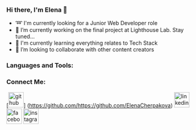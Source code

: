 
### Hi there, I'm Elena 👋

- ➿ I'm currently looking for a Junior Web Developer role 
- 🔭 I’m currently working on the final project at Lighthouse Lab. Stay tuned...
- 🌱 I'm currently learning everything relates to Tech Stack
- 👯 I’m looking to collaborate with other content creators 

### Languages and Tools:



### Connect Me: 

[<img src='https://cdn.jsdelivr.net/npm/simple-icons@3.0.1/icons/github.svg' alt='github' height='40'>] (https://github.com/https://github.com/ElenaCherpakova)
 [<img src='https://cdn.jsdelivr.net/npm/simple-icons@3.0.1/icons/linkedin.svg' alt='linkedin' height='40'>](https://www.linkedin.com/in/https://www.instagram.com/elenacherpakova/?hl=en/) [<img src='https://cdn.jsdelivr.net/npm/simple-icons@3.0.1/icons/facebook.svg' alt='facebook' height='40'>](https://www.facebook.com/https://www.facebook.com/elena.cherpakova.9) [<img src='https://cdn.jsdelivr.net/npm/simple-icons@3.0.1/icons/instagram.svg' alt='instagram' height='40'> ](https://www.instagram.com/www.linkedin.com/in/elena-cherpakova/)  





